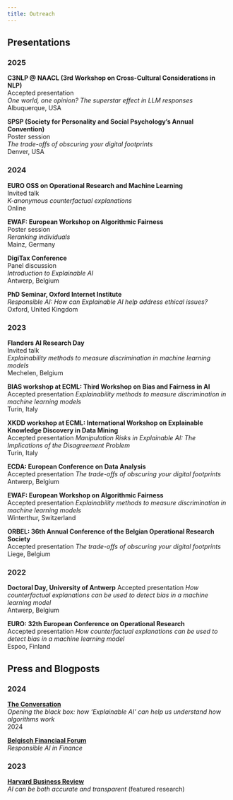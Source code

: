 ```yaml
---
title: Outreach
---
```



## Presentations

### 2025
**C3NLP @ NAACL (3rd Workshop on Cross-Cultural Considerations in NLP)**   
Accepted presentation  
_One world, one opinion? The superstar effect in LLM responses_   
Albuquerque, USA  

**SPSP (Society for Personality and Social Psychology’s Annual Convention)**   	    
Poster session 	       
_The trade-offs of obscuring your digital footprints_ 	  
Denver, USA 	

### 2024
**EURO OSS on Operational Research and Machine Learning**     
Invited talk     
_K-anonymous counterfactual explanations_    
Online

**EWAF: European Workshop on Algorithmic Fairness** 	   
Poster session 	   
_Reranking individuals_ 	   
Mainz, Germany 	

**DigiTax Conference**       
Panel discussion     
_Introduction to Explainable AI_  
Antwerp, Belgium

**PhD Seminar, Oxford Internet Institute**  
_Responsible AI: How can Explainable AI help address ethical issues?_  
Oxford, United Kingdom

### 2023

**Flanders AI Research Day**    
Invited talk     
_Explainability methods to measure discrimination in machine learning models_  
Mechelen, Belgium

**BIAS workshop at ECML: Third Workshop on Bias and Fairness in AI**  
Accepted presentation
_Explainability methods to measure discrimination in machine learning models_  
Turin, Italy

**XKDD workshop at ECML: International Workshop on Explainable Knowledge Discovery in Data Mining**  
Accepted presentation
_Manipulation Risks in Explainable AI: The Implications of the Disagreement Problem_  
Turin, Italy

**ECDA: European Conference on Data Analysis**  
Accepted presentation
_The trade-offs of obscuring your digital footprints_  
Antwerp, Belgium

**EWAF: European Workshop on Algorithmic Fairness**  
Accepted presentation
_Explainability methods to measure discrimination in machine learning models_  
Winterthur, Switzerland

**ORBEL: 36th Annual Conference of the Belgian Operational Research Society**  
Accepted presentation
_The trade-offs of obscuring your digital footprints_  
Liege, Belgium

### 2022

**Doctoral Day, University of Antwerp** 
Accepted presentation
_How counterfactual explanations can be used to detect bias in a machine learning model_  
Antwerp, Belgium

**EURO: 32th European Conference on Operational Research**  
Accepted presentation
_How counterfactual explanations can be used to detect bias in a machine learning model_  
Espoo, Finland

## Press and Blogposts

### 2024

**[The Conversation](https://theconversation.com/opening-the-black-box-how-explainable-ai-can-help-us-understand-how-algorithms-work-244080)**  
_Opening the black box: how ‘Explainable AI’ can help us understand how
algorithms work_  
2024

**[Belgisch Financiaal Forum](https://financialforum.be/nl/bfw-digitaal/responsible-ai-in-finance)**  
_Responsible AI in Finance_  

### 2023

**[Harvard Business Review](https://hbr.org/2023/05/ai-can-be-both-accurate-and-transparent)**  
_AI can be both accurate and transparent_ (featured research)  


